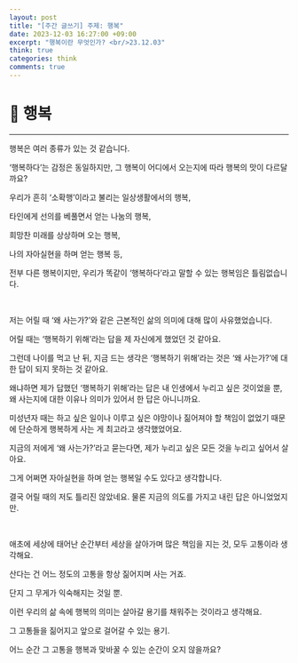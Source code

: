 ```yaml
---
layout: post
title: "[주간 글쓰기] 주제: 행복"
date: 2023-12-03 16:27:00 +09:00
excerpt: "행복이란 무엇인가? <br/>23.12.03"
think: true
categories: think
comments: true
---
```

# 📌 행복
---------------------------

<!-- <figure>
    <a href="/assets/img/cs/2022-08-07/server.png"><img src="/assets/img/cs/2022-08-08/server.png"></a>    
    <figcaption style="text-align:center"></figcaption>
</figure> -->

행복은 여러 종류가 있는 것 같습니다.

‘행복하다’는 감정은 동일하지만, 그 행복이 어디에서 오는지에 따라 행복의 맛이 다르달까요?

우리가 흔히 ‘소확행’이라고 불리는 일상생활에서의 행복,

타인에게 선의를 베풀면서 얻는 나눔의 행복,

희망찬 미래를 상상하며 오는 행복,

나의 자아실현을 하며 얻는 행복 등,

전부 다른 행복이지만, 우리가 똑같이 ‘행복하다’라고 말할 수 있는 행복임은 틀림없습니다.

<br/>

저는 어릴 때 ‘왜 사는가?’와 같은 근본적인 삶의 의미에 대해 많이 사유했었습니다.

어릴 때는 ‘행복하기 위해’라는 답을 제 자신에게 했었던 것 같아요.

그런데 나이를 먹고 난 뒤, 지금 드는 생각은 ‘행복하기 위해’라는 것은 ‘왜 사는가?’에 대한 답이 되지 못하는 것 같아요.

왜냐하면 제가 답했던 ‘행복하기 위해’라는 답은 내 인생에서 누리고 싶은 것이었을 뿐, 왜 사는지에 대한 이유나 의미가 있어서 한 답은 아니니까요.

미성년자 때는 하고 싶은 일이나 이루고 싶은 야망이나 짊어져야 할 책임이 없었기 때문에 단순하게 행복하게 사는 게 최고라고 생각했었어요.

지금의 저에게 ‘왜 사는가?’라고 묻는다면, 제가 누리고 싶은 모든 것을 누리고 싶어서 살아요.

그게 어쩌면 자아실현을 하며 얻는 행복일 수도 있다고 생각합니다.

결국 어릴 때의 저도 틀리진 않았네요. 물론 지금의 의도를 가지고 내린 답은 아니었었지만.

<br/>

애초에 세상에 태어난 순간부터 세상을 살아가며 많은 책임을 지는 것, 모두 고통이라 생각해요.

산다는 건 어느 정도의 고통을 항상 짊어지며 사는 거죠.

단지 그 무게가 익숙해지는 것일 뿐.

이런 우리의 삶 속에 행복의 의미는 살아갈 용기를 채워주는 것이라고 생각해요.

그 고통들을 짊어지고 앞으로 걸어갈 수 있는 용기.

어느 순간 그 고통을 행복과 맞바꿀 수 있는 순간이 오지 않을까요?

<br/>
<br/>
<br/>
<br/>


[jekyll-docs]: https://jekyllrb.com/docs/home
[jekyll-gh]:   https://github.com/jekyll/jekyll
[jekyll-talk]: https://talk.jekyllrb.com/

